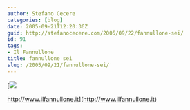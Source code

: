 ```yaml
---
author: Stefano Cecere
categories: [blog]
date: 2005-09-21T12:20:36Z
guid: http://stefanocecere.com/2005/09/22/fannullone-sei/
id: 91
tags:
- Il Fannullone
title: fannullone sei
slug: /2005/09/21/fannullone-sei/
---
```


[![](http://www.ilfannullone.it/fileadmin/ilfannullone/ilfannullone_06_cover.gif)
  
http://www.ilfannullone.it](http://www.ilfannullone.it)